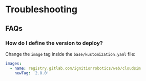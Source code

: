 # Troubleshooting

## FAQs

### How do I define the version to deploy?

Change the `image` tag inside the `base/kustomization.yaml` file:

```yaml
images:
  - name: registry.gitlab.com/ignitionrobotics/web/cloudsim
    newTag: '2.8.0'
```